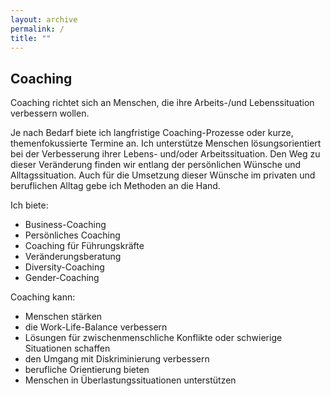```yaml
---
layout: archive
permalink: /
title: ""
---
```


## Coaching

Coaching richtet sich an Menschen, die ihre Arbeits-/und Lebenssituation verbessern wollen.

Je nach Bedarf biete ich langfristige Coaching-Prozesse oder kurze, themenfokussierte Termine an. Ich unterstütze Menschen lösungsorientiert bei der Verbesserung ihrer Lebens- und/oder Arbeitssituation. Den Weg zu dieser Veränderung finden wir entlang der persönlichen Wünsche und Alltagssituation. Auch für die Umsetzung dieser Wünsche im privaten und beruflichen Alltag gebe ich Methoden an die Hand.

Ich biete:
- Business-Coaching
- Persönliches Coaching
- Coaching für Führungskräfte
- Veränderungsberatung
- Diversity-Coaching
- Gender-Coaching

Coaching kann:
- Menschen stärken
- die Work-Life-Balance verbessern
- Lösungen für zwischenmenschliche Konflikte oder schwierige Situationen schaffen
- den Umgang mit Diskriminierung verbessern
- berufliche Orientierung bieten
- Menschen in Überlastungssituationen unterstützen
